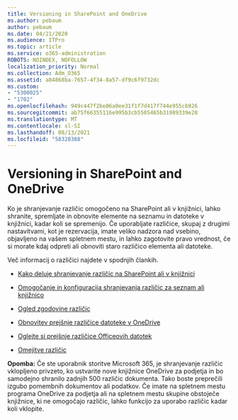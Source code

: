 ```yaml
---
title: Versioning in SharePoint and OneDrive
ms.author: pebaum
author: pebaum
ms.date: 04/21/2020
ms.audience: ITPro
ms.topic: article
ms.service: o365-administration
ROBOTS: NOINDEX, NOFOLLOW
localization_priority: Normal
ms.collection: Adm_O365
ms.assetid: a84868ba-7657-4f34-8a57-df9c6f9732dc
ms.custom:
- "5300025"
- "1702"
ms.openlocfilehash: 949c447f2be86a0ee31f1f7d417f744e955cb926
ms.sourcegitcommit: ab75f66355116e995b3cb5505465b31989339e28
ms.translationtype: MT
ms.contentlocale: sl-SI
ms.lasthandoff: 08/13/2021
ms.locfileid: "58328388"
---
```

# <a name="versioning-in-sharepoint-and-onedrive"></a>Versioning in SharePoint and OneDrive 


Ko je shranjevanje različic omogočeno na SharePoint ali v knjižnici, lahko shranite, spremljate in obnovite elemente na seznamu in datoteke v knjižnici, kadar koli se spremenijo. Če uporabljate različice, skupaj z drugimi nastavitvami, kot je rezervacija, imate veliko nadzora nad vsebino, objavljeno na vašem spletnem mestu, in lahko zagotovite pravo vrednost, če si morate kdaj odpreti ali obnoviti staro različico elementa ali datoteke.

Več informacij o različici najdete v spodnjih člankih.

- [Kako deluje shranjevanje različic na SharePoint ali v knjižnici](https://support.office.com/article/how-does-versioning-work-in-a-sharepoint-list-or-library-0f6cd105-974f-44a4-aadb-43ac5bdfd247)

- [Omogočanje in konfiguracija shranjevanja različic za seznam ali knjižnico](https://support.office.com/article/enable-and-configure-versioning-for-a-list-or-library-1555d642-23ee-446a-990a-bcab618c7a37?ocmsassetID=HA102772148&amp;CTT=3&amp;CorrelationId=52441bb1-a619-4375-89d5-19d28769890f)

- [Ogled zgodovine različic](https://support.office.com/article/View-the-version-history-of-an-item-or-file-in-a-list-or-library-53262060-5092-424D-A50B-C798B0EC32B1)

- [Obnovitev prejšnje različice datoteke v OneDrive](https://support.office.com/article/restore-a-previous-version-of-a-file-in-onedrive-159cad6d-d76e-4981-88ef-de6e96c93893)

- [Oglejte si prejšnje različice Officeovih datotek](https://support.office.com/article/view-previous-versions-of-office-files-5c1e076f-a9c9-41b8-8ace-f77b9642e2c2)

- [Omejitve različic](https://docs.microsoft.com/office365/servicedescriptions/sharepoint-online-service-description/sharepoint-online-limits)

**Opomba:** Če ste uporabnik storitve Microsoft 365, je shranjevanje različic vklopljeno privzeto, ko ustvarite nove knjižnice OneDrive za podjetja in bo samodejno shranilo zadnjih 500 različic dokumenta. Tako boste preprečili izgubo pomembnih dokumentov ali podatkov. Če imate na spletnem mestu programa OneDrive za podjetja ali na spletnem mestu skupine obstoječe knjižnice, ki ne omogočajo različic, lahko funkcijo za uporabo različic kadar koli vklopite.


